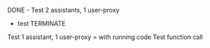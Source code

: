 DONE - Test 2 assistants, 1 user-proxy

- test TERMINATE

Test 1 assistant, 1 user-proxy = with running code
Test function call
